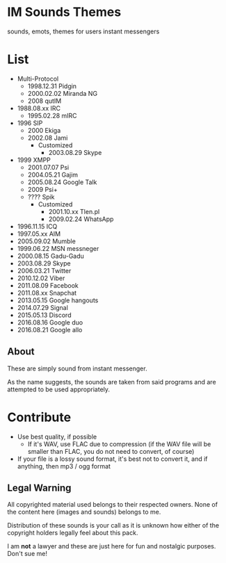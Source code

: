 IM Sounds Themes
===================================
sounds, emots, themes for users instant messengers

# List
* Multi-Protocol
	* 1998.12.31 Pidgin
	* 2000.02.02 Miranda NG
	* 2008 qutIM
* 1988.08.xx IRC
	* 1995.02.28 mIRC
* 1996 SIP
	* 2000 Ekiga
	* 2002.08 Jami
		* Customized
			* 2003.08.29 Skype
* 1999 XMPP
	* 2001.07.07 Psi
	* 2004.05.21 Gajim
	*	2005.08.24 Google Talk
	* 2009 Psi+
	* ???? Spik
		* Customized
			* 2001.10.xx Tlen.pl
			* 2009.02.24 WhatsApp
*	1996.11.15 ICQ
*	1997.05.xx AIM
*	2005.09.02 Mumble
* 1999.06.22 MSN messneger
* 2000.08.15 Gadu-Gadu
* 2003.08.29 Skype
* 2006.03.21 Twitter
* 2010.12.02 Viber
* 2011.08.09 Facebook
* 2011.08.xx Snapchat
* 2013.05.15 Google hangouts
* 2014.07.29 Signal
* 2015.05.13 Discord
* 2016.08.16 Google duo
* 2016.08.21 Google allo

About
-----

These are simply sound from instant messenger. 

As the name suggests, the sounds are taken from said programs and are 
attempted to be used appropriately.

# Contribute
* Use best quality, if possible
	* If it's WAV, use FLAC due to compression (if the WAV file will be smaller than FLAC, you do not need to convert, of course)
* If your file is a lossy sound format, it's best not to convert it, and if anything, then mp3 / ogg format

Legal Warning
-------------

All copyrighted material used belongs to their respected owners. None of 
the content here (images and sounds) belongs to me.

Distribution of these sounds is your call as it is unknown how either of 
the copyright holders legally feel about this pack.

I am **not** a lawyer and these are just here for fun and nostalgic 
purposes. Don't sue me!
